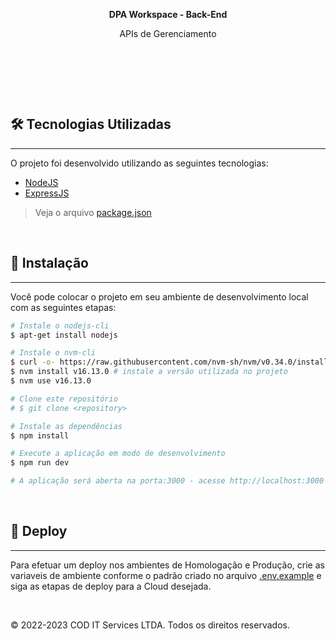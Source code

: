 <p align="center"> 
	<strong>DPA Workspace - Back-End</strong> 
</p>

<p align="center">
APIs de Gerenciamento
</p>
<br>
<p align="center">
  <img alt="" src="https://img.shields.io/static/v1?label=node&message=16.13.0&color=red&style=for-the-badge">
  <img alt="" src="https://img.shields.io/static/v1?label=npm&message=8.1.0&color=green&style=for-the-badge">
  <img alt="" src="https://img.shields.io/badge/Node.js-43853D?style=for-the-badge&logo=node.js&logoColor=white">
  <img alt="" src="https://img.shields.io/badge/JavaScript-323330?style=for-the-badge&logo=javascript&logoColor=F7DF1E">
  <img alt="" src="https://img.shields.io/badge/ExpressJS-20232A?style=for-the-badge&logo=express&logoColor=61DAFB">
</p>
<br>

## 🛠 Tecnologias Utilizadas

---

O projeto foi desenvolvido utilizando as seguintes tecnologias:

- [NodeJS](https://nodejs.org)
- [ExpressJS](https://expressjs.com)

> Veja o arquivo [package.json](./package.json)

<br>

## 🚀 Instalação

---

Você pode colocar o projeto em seu ambiente de desenvolvimento local com as seguintes etapas:

```bash
# Instale o nodejs-cli
$ apt-get install nodejs

# Instale o nvm-cli
$ curl -o- https://raw.githubusercontent.com/nvm-sh/nvm/v0.34.0/install.sh | bash
$ nvm install v16.13.0 # instale a versão utilizada no projeto
$ nvm use v16.13.0

# Clone este repositório
# $ git clone <repository>

# Instale as dependências
$ npm install

# Execute a aplicação em modo de desenvolvimento
$ npm run dev

# A aplicação será aberta na porta:3000 - acesse http://localhost:3000
```

<br>

## 🎲 Deploy

---

Para efetuar um deploy nos ambientes de Homologação e Produção, crie as variaveis de ambiente conforme o padrão criado no arquivo [.env.example](./.env.example) e siga as etapas de deploy para a Cloud desejada.

<br>

© 2022-2023 COD IT Services LTDA. Todos os direitos reservados.

